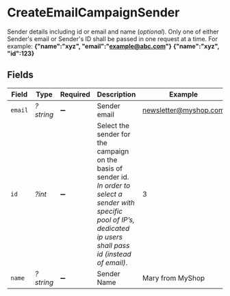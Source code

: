 # CreateEmailCampaignSender

Sender details including id or email and name (_optional_). Only one of either Sender's email or Sender's ID shall be passed in one request at a time. For example:
**{"name":"xyz", "email":"example@abc.com"}**
**{"name":"xyz", "id":123}**



## Fields

| Field                                                                                                                                                                         | Type                                                                                                                                                                          | Required                                                                                                                                                                      | Description                                                                                                                                                                   | Example                                                                                                                                                                       |
| ----------------------------------------------------------------------------------------------------------------------------------------------------------------------------- | ----------------------------------------------------------------------------------------------------------------------------------------------------------------------------- | ----------------------------------------------------------------------------------------------------------------------------------------------------------------------------- | ----------------------------------------------------------------------------------------------------------------------------------------------------------------------------- | ----------------------------------------------------------------------------------------------------------------------------------------------------------------------------- |
| `email`                                                                                                                                                                       | *?string*                                                                                                                                                                     | :heavy_minus_sign:                                                                                                                                                            | Sender email                                                                                                                                                                  | newsletter@myshop.com                                                                                                                                                         |
| `id`                                                                                                                                                                          | *?int*                                                                                                                                                                        | :heavy_minus_sign:                                                                                                                                                            | Select the sender for the campaign on the basis of sender id.<br/>_In order to select a sender with specific pool of IP’s, dedicated ip users shall pass id (instead of email)_.<br/> | 3                                                                                                                                                                             |
| `name`                                                                                                                                                                        | *?string*                                                                                                                                                                     | :heavy_minus_sign:                                                                                                                                                            | Sender Name                                                                                                                                                                   | Mary from MyShop                                                                                                                                                              |